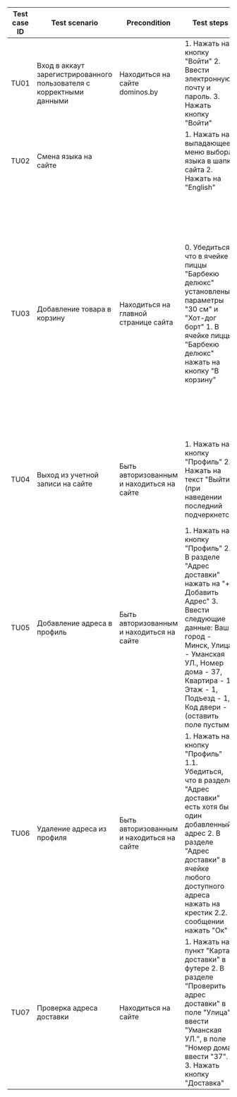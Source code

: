 | Test case ID  | Test scenario | Precondition | Test steps  | Test data  | Expected results  | Actual results  | Passed/Failed  |
| ------------ | ------------ | ------------ | ------------ | ------------ | ------------ | ------------ | ------------ |
| TU01  | Вход в аккаут зарегистрированного пользователя с корректными данными  | Находиться на сайте dominos.by | 1. Нажать на кнопку "Войти" 2. Ввести электронную почту и пароль. 3. Нажать кнопку "Войти"  | Электронная почта: ilyint...@gmail.com Пароль: ........  | Возврат на стартовую страницу. Вместо бывшей кнопки "Войти" стоит кнопка "Профиль". Рядом с последней - поле "Бонусы"  |  As expected | Passed  |
| TU02  | Смена языка на сайте  |   | 1. Нажать на выпадающее меню выбора языка в шапке сайта 2. Нажать на "English" |   | Страница сайта перезагрузилась. Весь текст на странице стал английским  | As expected  | Passed |
| TU03  | Добавление товара в корзину  | Находиться на главной странице сайта  | 0. Убедиться, что в ячейке пиццы "Барбекю делюкс" установлены параметры "30 см" и "Хот-дог борт" 1. В ячейке пиццы "Барбекю делюкс" нажать на кнопку "В корзину"  |  | Кнопка "В корзину" в ячейке выбранной пиццы сменилась на "- 1 +", где "-" и "+" - кнопки, "1" - число между ними. Текст в кнопке "Корзина" сменился на "Корзина: 27.89 руб.". Значок корзины в кнопке "Корзина" сменился на такой же с круглым счетчиком в правом верхнем углу значка. В круглом счетчике число 1.  | As expected  | Passed  |
| TU04  | Выход из учетной записи на сайте  | Быть авторизованным и находиться на сайте  | 1. Нажать на кнопку "Профиль" 2. Нажать на текст "Выйти" (при наведении последний подчеркнется)  |  Электронная почта: ilyint...@gmail.com Пароль: ........ | Попали на главную страницу сайта. Бывшая кнопка "Профиль" сталла кнопкой "Войти". Счетчик бонусов рядом с последней исчез.  | As expected  | Passed |
| TU05  | Добавление адреса в профиль  | Быть авторизованным и находиться на сайте  | 1. Нажать на кнопку "Профиль" 2. В разделе "Адрес доставки" нажать на "+ Добавить Адрес" 3. Ввести следующие данные: Ваш город - Минск, Улица - Уманская УЛ., Номер дома - 37, Квартира - 1, Этаж - 1, Подъезд - 1, Код двери - (оставить поле пустым) | Электронная почта: ilyint...@gmail.com Пароль: ........ | Вернуло на страницу "Профиль". Выскочило сообщение "Адрес добавлен". В разделе "Адрес доставки" появилась новая ячейка: "Минск, уманская ул., Дом: 37, Квартира: 1, Подъезд: 1, Этаж: 1"  |  As expected | Passed  |
| TU06  | Удаление адреса из профиля  | Быть авторизованным и находиться на сайте  | 1. Нажать на кнопку "Профиль" 1.1. Убедиться, что в разделе "Адрес доставки" есть хотя бы один добавленный адрес 2. В разделе "Адрес доставки" в ячейке любого доступного адреса нажать на крестик 2.2. В сообщении нажать "Ок"   | Электронная почта: ilyint...@gmail.com Пароль: ........ |  После нажатия на крестик появляется сообщение с текстом "Адрес ?выбранный адрес? будет удален. Продолжить?" и кнопкой "Ок". После нажатия на кнопку сообщение исчезает, из раздела "Адрес доставки" исчезает выбранный адрес. | As expected  | Passed  |
| TU07  | Проверка адреса доставки  | Находиться на сайте  | 1. Нажать на пункт "Карта доставки" в футере 2. В разделе "Проверить адрес доставки" в поле "Улица" ввести "Уманская УЛ.", в поле "Номер дома" ввести "37". 3. Нажать кнопку "Доставка"   |  | Появилось сообщение "Вы находитесь в зоне доставки!". На кнопке для проверки доступности адреса доставки текст сменился на "Адрес в зоне доставки" | As expected  | Passed  |
